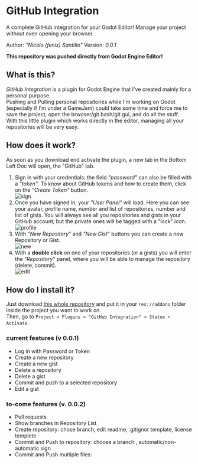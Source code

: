 # GitHub Integration
A complete GitHub integration for your Godot Editor! Manage your project without even opening your browser.

Author: *"Nicolo (fenix) Santilio"*
Version: *0.0.1*

**This repository was pushed directly from Godot Engine Editor!**

## What is this?
*GitHub Integration* is a plugin for Godot Engine that I've created mainly for a personal purpose.  
Pushing and Pulling personal repositories while I'm working on Godot (especially if I'm under a GameJam) could take some time and force me to save the project, open the brwoser/git bash/git gui, and do all the stuff.  
With this little plugin which works directly in the editor, managing all your repositories will be very easy.  

## How does it work?
As soon as you download end activate the plugin, a new tab in the Bottom Left Doc will open, the "GitHub" tab.  
1. Sign in with your credentials: the field *"password"* can also be filled with a *"token"*. To know about GitHub tokens and how to create them, click on the *"Create Token"* button.  
![sign](https://i.imgur.com/mt2Qdwx.png)
2. Once you have signed in, your *"User Panel"* will load. Here you can see your avatar, profile name, number and list of repositories, number and list of gists. You will always see all you repositories and gists in your GitHub account, but the private ones will be tagged with a "lock" icon.  
![profile](https://i.imgur.com/eEntueY.png)
3. With *"New Repository*" and *"New Gist*" buttons you can create a new Repository or Gist.  
![new](https://i.imgur.com/ly71FH0.png)
4. With a **double click** on one of your repositories (or a gists) you will enter the *"Repository*" panel, where you will be able to manage the repository (delete, commit).  
![edit](https://i.imgur.com/Ijabmr9.png)

## How do I install it?
Just download [this whole repository](https://github.com/fenix-hub/godot-engine.github-integration/tree/v0.0.1) and put it in your `res://addons` folder inside the project you want to work on.  
Then, go to `Project > Plugins > "GitHub Integration" > Status > Activate`.  

### current features (v 0.0.1)
- Log in with Password or Token
- Create a new repository
- Create a new gist
- Delete a repository
- Delete a gist
- Commit and push to a selected repository
- Edit a gist

### to-come features (v. 0.0.2)
+ Pull requests
+ Show branches in Repository List
+ Create repository: chose branch, edit readme, .gitignor template, license templete
+ Commit and Push to repository: choose a branch , automatic/non-automatic sign
+ Commit and Push multiple files: 
